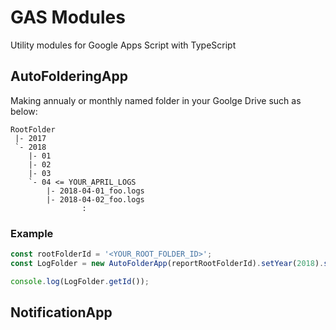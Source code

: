 # GAS Modules
Utility modules for Google Apps Script with TypeScript

## AutoFolderingApp
Making annualy or monthly named folder in your Goolge Drive such as below:
```
RootFolder
 |- 2017
 `- 2018
    |- 01
    |- 02
    |- 03
    `- 04 <= YOUR_APRIL_LOGS
        |- 2018-04-01_foo.logs
        |- 2018-04-02_foo.logs
                :
```
### Example
```TypeScript
const rootFolderId = '<YOUR_ROOT_FOLDER_ID>';
const LogFolder = new AutoFolderApp(reportRootFolderId).setYear(2018).setMonth(04).getReportFolder();

console.log(LogFolder.getId());
```

## NotificationApp